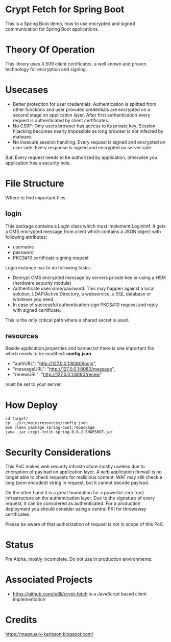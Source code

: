 # Crypt Fetch for Spring Boot

This is a Spring Boot demo, how to use encrypted and signed communication for
Spring Boot applications.

# Theory Of Operation

This library uses X.509 client certificates, a well known and proven technology for
encryption and signing.

# Usecases

* Better protection for user credentials: Authentication is splitted from other functions and
user provided credentials are encrypted on a second stage on application layer. After first authentication
every request is authenticated by client certificates.
* No CSRF: Only users browser has access to its private key. Session hijacking becomes
nearly impossible as long browser is not infected by malware. 
* No insecure session handling: Every request is signed and encrypted on user side. Every response
is signed and encrypted on server side.

But: Every request needs to be authorized by application, otherwise you application has a security hole.

# File Structure

Where to find important files.

## login

This package contains a Login class which must implement LoginIntf. It gets a CMS encrypted message
from client which contains a JSON object with following attributes:

* username
* password
* PKCS#10 certificate signing request

Login instance has to do following tasks:

* Decrypt CMS encrypted message by servers private key or using a HSM (hardware security module)
* Authenticate username/password: This may happen against a local solution, LDAP/Active Directory,
 a webservice, a SQL database or whatever you need.
* In case of successful authentication sign PKCS#10 request and reply with signed certificate.

This is the only critical path where a shared secret is used.

## resources

Beside application.properties and banner.txt there is one important file which needs to be
modified: **config.json**.

* "authURL": "http://127.0.0.1:8080/login",
* "messageURL": "http://127.0.0.1:8080/message",
* "renewURL": "http://127.0.0.1:8080/renew"

must be set to your server.

# How Deploy
 
    cd target/
    cp ../src/main/resources/config.json .
    mvn clean package spring-boot:repackage
    java -jar crypt-fetch-spring-0.0.2-SNAPSHOT.jar 
 
# Security Considerations

This PoC makes web security infrastructure mostly useless due to encryption of payload
on application layer. A web application firewall is no longer able to check requests for malicious content.
WAF may still check a long (pem encoded) string in request, but it cannot decode payload.

On the other hand it is a great foundation for a powerful zero trust infrastructure on the
authentication layer. Due to the signature of every request, it can be considered as
authenticated. For a production deployment you should consider using a central PKI for
throwaway certificates.

Please be aware of that authorization of request is not in scope of this PoC.

# Status

Pre Alpha, mostly incomplete. Do not use in production environments.

# Associated Projects

* https://github.com/ip6li/crypt-fetch is a JavaScript based client implementation

# Credits

https://magnus-k-karlsson.blogspot.com/

